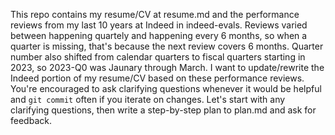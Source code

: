 This repo contains my resume/CV at resume.md and the performance reviews from my last 10 years at Indeed in indeed-evals.
Reviews varied between happening quartely and happening every 6 months, so when a quarter is missing, that's because the next review covers 6 months.
Quarter number also shifted from calendar quarters to fiscal quarters starting in 2023, so 2023-Q0 was Jaunary through March.
I want to update/rewrite the Indeed portion of my resume/CV based on these performance reviews.
You're encouraged to ask clarifying questions whenever it would be helpful and `git commit` often if you iterate on changes.
Let's start with any clarifying questions, then write a step-by-step plan to plan.md and ask for feedback.
